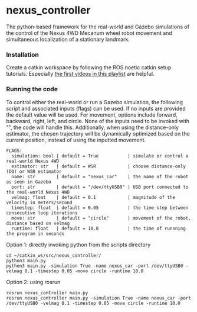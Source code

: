 # nexus_controller
The python-based framework for the real-world and Gazebo simulations of the control of the Nexus 4WD Mecanum wheel robot movement and simultaneous localization of a stationary landmark.

### Installation
Create a catkin workspace by following the ROS noetic catkin setup tutorials. Especially [the first videos in this playlist](https://www.youtube.com/playlist?list=PLLSegLrePWgIbIrA4iehUQ-impvIXdd9Q) are helpful.

### Running the code
To control either the real-world or run a Gazebo simulation, the following script and associated inputs (flags) can be used. If no inputs are provided the default value will be used. For movement, options include forward, backward, right, left, and circle. None of the inputs need to be invoked with "", the code will handle this. Additionally, when using the distance-only estimator, the chosen trajectory will be dynamically optimized based on the current position, instead of using the inputted movement.
```
FLAGS:
  simulation: bool | default = True           | simulate or control a real-world Nexus 4WD
  estimator: str   | default = WSR            | choose distance-only (DO) or WSR estimator
  name: str        | default = "nexus_car"    | the name of the robot as seen in Gazebo
  port: str        | default = "/dev/ttyUSB0" | USB port connected to the real-world Nexus 4WD
  velmag: float    | default = 0.1            | magnitude of the velocity in meters/second
  timestep: float  | default = 0.05           | the time step between consecutive loop iterations
  move: str        | default = "circle"       | movement of the robot, distance based on velmag
  runtime: float   | default = 10.0           | the time of runnning the program in seconds
```
Option 1: directly invoking python from the scripts directory
```
cd ~/catkin_ws/src/nexus_controller/
python3 main.py 
python3 main.py -simulation True -name nexus_car -port /dev/ttyUSB0 -velmag 0.1 -timestep 0.05 -move circle -runtime 10.0
```
Option 2: using rosrun
```
rosrun nexus_controller main.py
rosrun nexus_controller main.py -simulation True -name nexus_car -port /dev/ttyUSB0 -velmag 0.1 -timestep 0.05 -move circle -runtime 10.0
```
